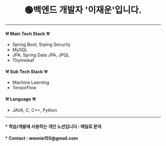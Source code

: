 <!--<img align="right" src="https://github-readme-stats.vercel.app/api/top-langs/?username=lena1005a&theme=dracula&layout=compact&langs_count=10"/>-->
  
  
 <div align="center">   <h1>🟢백엔드 개발자 '이재운'입니다.</h1></div>
 <hr>


  <h4 >⚒ Main Tech Stack ⚒</h4>
    <ul>
      <li>Spring Boot, Srping Security</li>
      <li>MySQL</li>
      <li>JPA, Spring Data JPA, JPQL</li>
      <li>Thymeleaf</li>
    </ul>
    
  <h4 >⚒ Sub Tech Stack ⚒</h4>
    <ul>
      <li>Machine Learning</li>
      <li>TensorFlow</li>
    </ul>

  <h4 >⚒ Language ⚒</h4>
    <ul>
      <li>JAVA, C, C++, Python</li>
    </ul>
  <hr>

<h4>* 학습/개발에 사용하는 개인 노션입니다 : 메일로 문의
<h4>* Contact  : woonie155@gmail.com</h4>

<!--   <a href="https://github.com/lena1005a"><img src="https://hits.seeyoufarm.com/api/count/incr/badge.svg?url=https%3A%2F%2Fgithub.com%2Flena1005a&count_bg=%23000000&title_bg=%23000000&icon=github.svg&icon_color=%23E7E7E7&title=GitHub&edge_flat=false)"/></a> 

   -->
 
